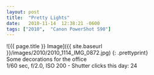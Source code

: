 ```yaml
---
layout: post
title:  "Pretty Lights"
date:   2010-11-14  12:38:21 -0600
tags: ["2010",  "Canon PowerShot S90"]
---
```

![{{ page.title }} Image]({{ site.baseurl }}/images/2010/2010_1114_IMG_0872.jpg)
{: .prettyprint}  
Some decorations for the office  
1/60 sec, f/2.0, ISO 200 - Shutter clicks this day: 24